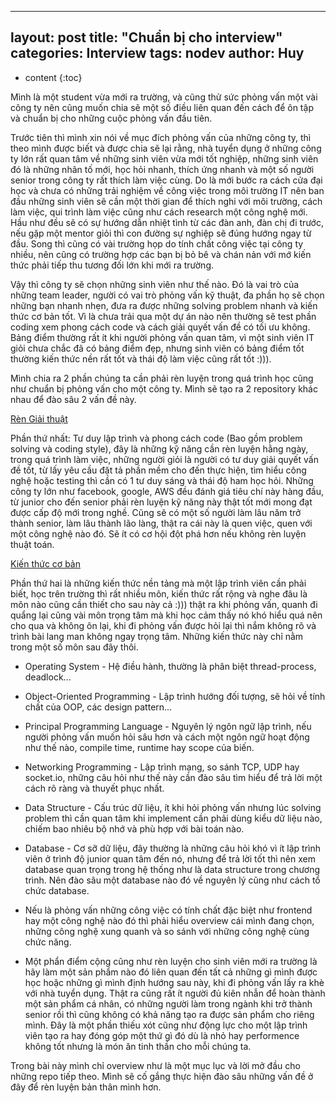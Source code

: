 
---
layout: post
title:  "Chuẩn bị cho interview"
categories: Interview
tags:   nodev
author: Huy
---

* content
{:toc}


Mình là một student vừa mới ra trường, và cũng thử sức phỏng vấn một vài công ty nên cũng muốn chia sẽ một số điều liên quan đến cách để ôn tập và chuẩn bị cho những cuộc phỏng vấn đầu tiên.

Trước tiên thì mình xin nói về mục đích phỏng vấn của những công ty, thì theo mình được biết và được chia sẽ lại rằng, nhà tuyển dụng ở những công ty lớn rất quan tâm về những sinh viên vừa mới tốt nghiệp, những sinh viên đó là những nhân tố mới, học hỏi nhanh, thích ứng nhanh và một số người senior trong công ty rất thích làm việc cùng. Do là mới bước ra cách cửa đại học và chưa có những trải nghiệm về công việc trong môi trường IT nên ban đầu những sinh viên sẽ cần một thời gian để thích nghi với môi trường, cách làm việc, qui trình làm việc cũng như cách research một công nghệ mới. Hầu như đều sẽ có sự hướng dẫn nhiệt tình từ các đàn anh, đàn chị đi trước, nếu gặp một mentor giỏi thì con đường sự nghiệp sẽ đúng hướng ngay từ đầu. Song thì cũng có vài trường họp do tính chất công việc tại công ty nhiều, nên cũng có trường hợp các bạn bị bỏ bê và chán nản với mớ kiến thức phải tiếp thu tương đối lớn khi mới ra trường.

Vậy thì công ty sẽ chọn những sinh viên như thế nào. Đó là vai trò của những team leader, người có vai trò phỏng vấn kỹ thuật, đa phần họ sẽ chọn những bạn nhanh nhẹn, đưa ra được những solving problem nhanh và kiến thức cơ bản tốt. Vì là chưa trải qua một dự án nào nên thường sẽ test phần coding xem phong cách code và cách giải quyết vấn đề có tối ưu không. Bảng điểm thường rất ít khi người phỏng vấn quan tâm, vì một sinh viên IT giỏi chưa chắc đã có bảng điểm đẹp, nhưng sinh viên có bảng điểm tốt thường kiến thức nền rất tốt và thái độ làm việc cũng rất tốt :))).

Mình chia ra 2 phần chúng ta cần phải rèn luyện trong quá trình học cũng như chuẩn bị phỏng vấn cho một công ty. Mình sẽ tạo ra 2 repository khác nhau để đào sâu 2 vấn đề này.

[Rèn Giải thuật]()

Phần thứ nhất: Tư duy lập trình và phong cách code (Bao gồm problem solving và coding style), đây là những kỹ năng cần rèn luyện hằng ngày, trong quá trình làm việc, những người giỏi là người có tư duy giải quyết vấn đề tốt, từ lấy yêu cầu đặt tả phần mềm cho đến thực hiện, tìm hiểu công nghệ hoặc testing thì cần có 1 tư duy sáng và thái độ ham học hỏi. Những công ty lớn như facebook, google, AWS đều đánh giá tiêu chí này hàng đầu, từ junior cho đến senior phải rèn luyện kỹ năng này thật tốt mới mong đạt được cấp độ mới trong nghề. Cũng sẽ có một số người làm lâu năm trở thành senior, làm lâu thành lão làng, thật ra cái này là quen việc, quen với một công nghệ nào đó. Sẽ ít có cơ hội đột phá hơn nếu không rèn luyện thuật toán.

[Kiến thức cơ bản]()

Phần thứ hai là những kiến thức nền tảng mà một lập trình viên cần phải biết, học trên trường thì rất nhiều môn, kiến thức rất rộng và nghe đâu là môn nào cũng cần thiết cho sau này cả :))) thật ra khi phỏng vấn, quanh đi quẩng lại cũng vài môn trọng tâm mà khi học cảm thấy nó khó hiểu quá nên cho qua và không ôn lại, khi đi phỏng vấn được hỏi lại thì nắm không rõ và trình bài lang man không ngay trọng tâm. Những kiến thức này chỉ nằm trong một số môn sau đây thôi.

* Operating System - Hệ điều hành, thường là phân biệt thread-process, deadlock... 
* Object-Oriented Programming - Lập trình hướng đối tượng, sẽ hỏi về tính chất của OOP, các design pattern...
* Principal Programming Language - Nguyên lý ngôn ngữ lập trình, nếu người phỏng vấn muốn hỏi sâu hơn và cách một ngôn ngữ hoạt động như thế nào, compile time, runtime hay scope của biến.
* Networking Programming - Lập trình mạng, so sánh TCP, UDP hay socket.io, những câu hỏi như thế này cần đào sâu tìm hiểu để trả lời một cách rõ ràng và thuyết phục nhất.
* Data Structure - Cấu trúc dữ liệu, ít khi hỏi phỏng vấn nhưng lúc solving problem thì cần quan tâm khi implement cần phải dùng kiểu dữ liệu nào, chiếm bao nhiêu bộ nhớ và phù hợp với bài toán nào.
* Database - Cơ sỡ dữ liệu, đây thường là những câu hỏi khó vì ít lập trình viên ở trình độ junior quan tâm đến nó, nhưng để trả lời tốt thì nên xem database quan trọng trong hệ thống như là data structure trong chương trình. Nên đào sâu một database nào đó về nguyên lý cũng như cách tổ chức database.

* Nếu là phỏng vấn những công việc có tính chất đặc biệt như frontend hay một công nghệ nào đó thì phải hiểu overview cái mình đang chọn, những công nghệ xung quanh và so sánh với những công nghệ cùng chức năng.
* Một phẩn điểm cộng cũng như rèn luyện cho sinh viên mới ra trường là hãy làm một sản phẩm nào đó liên quan đến tất cả những gì mình được học hoặc những gì mình định hướng sau này, khi đi phỏng vấn lấy ra khè với nhà tuyển dụng. Thật ra cũng rất ít người đủ kiên nhẫn để hoàn thành một sản phẩm cá nhân, có những người làm trong ngành khi trở thành senior rồi thì cũng không có khả năng tạo ra được sản phẩm cho riêng mình. Đây là một phần thiếu xót cũng như động lực cho một lập trình viên tạo ra hay đóng góp một thứ gì đó dù là nhỏ hay performence không tốt nhưng là món ăn tinh thần cho mỗi chúng ta.

Trong bài này mình chỉ overview như là một mục lục và lời mở đầu cho những repo tiếp theo. Mình sẽ cố gắng thực hiện đào sâu những vấn đề ở đây để rèn luyện bản thân mình hơn.

